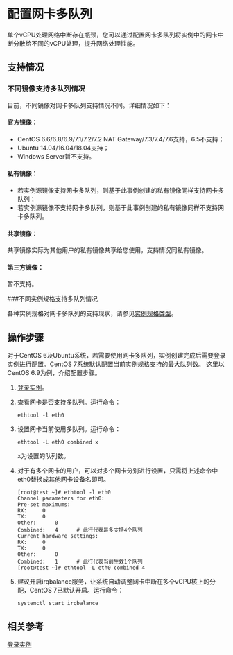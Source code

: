 # 配置网卡多队列

单个vCPU处理网络中断存在瓶颈，您可以通过配置网卡多队列将实例中的网卡中断分散给不同的vCPU处理，提升网络处理性能。

## 支持情况

### 不同镜像支持多队列情况
目前，不同镜像对网卡多队列支持情况不同。详细情况如下：

#### 官方镜像：

* CentOS 6.6/6.8/6.9/7.1/7.2/7.2 NAT Gateway/7.3/7.4/7.6支持，6.5不支持；
* Ubuntu 14.04/16.04/18.04支持；
* Windows Server暂不支持。

#### 私有镜像：

* 若实例源镜像支持网卡多队列，则基于此事例创建的私有镜像同样支持网卡多队列；
* 若实例源镜像不支持网卡多队列，则基于此事例创建的私有镜像同样不支持网卡多队列。

#### 共享镜像：

共享镜像实际为其他用户的私有镜像共享给您使用，支持情况同私有镜像。

#### 第三方镜像：

暂不支持。

###不同实例规格支持多队列情况

各种实例规格对网卡多队列的支持现状，请参见[实例规格类型](../../Introduction/Instance-Type-Family.md)。

## 操作步骤

对于CentOS 6及Ubuntu系统，若需要使用网卡多队列，实例创建完成后需要登录实例进行配置。CentOS 7系统默认配置当前实例规格支持的最大队列数。
这里以CentOS 6.9为例，介绍配置步骤。

1. [登录实例](../../Getting-Start-Linux/Connect-to-Linux-Instance.md)。
2. 查看网卡是否支持多队列。运行命令：
	
	`ethtool -l eth0`
	
3. 设置网卡当前使用多队列。运行命令：

	`ethtool -L eth0 combined x`
	
	x为设置的队列数。
	
4. 对于有多个网卡的用户，可以对多个网卡分别进行设置，只需将上述命令中eth0替换成其他网卡设备名即可。

	```
	[root@test ~]# ethtool -l eth0
	Channel parameters for eth0:
	Pre-set maximums:
	RX:		0
	TX:		0
	Other:		0
	Combined:	4      # 此行代表最多支持4个队列
	Current hardware settings:
	RX:		0
	TX:		0
	Other:		0
	Combined:	1      # 此行代表当前生效1个队列
	[root@test ~]# ethtool -L eth0 combined 4
	```
	
3. 建议开启irqbalance服务，让系统自动调整网卡中断在多个vCPU核上的分配，CentOS 7已默认开启。运行命令：
	
	`systemctl start irqbalance `
	
	


## 相关参考

[登录实例](../../Getting-Start-Linux/Connect-to-Linux-Instance.md)


